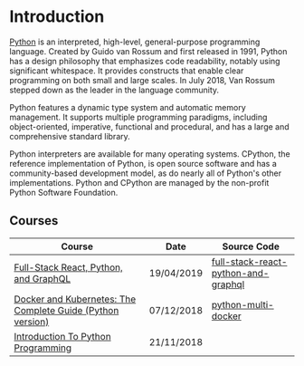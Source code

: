 # Introduction

[Python](<https://en.wikipedia.org/wiki/Python_(programming_language)>) is an interpreted, high-level, general-purpose programming language. Created by Guido van Rossum and first released in 1991, Python has a design philosophy that emphasizes code readability, notably using significant whitespace. It provides constructs that enable clear programming on both small and large scales. In July 2018, Van Rossum stepped down as the leader in the language community.

Python features a dynamic type system and automatic memory management. It supports multiple programming paradigms, including object-oriented, imperative, functional and procedural, and has a large and comprehensive standard library.

Python interpreters are available for many operating systems. CPython, the reference implementation of Python, is open source software and has a community-based development model, as do nearly all of Python's other implementations. Python and CPython are managed by the non-profit Python Software Foundation.

## Courses

| Course                                                                                         | Date       | Source Code                                                                                             |
| ---------------------------------------------------------------------------------------------- | ---------- | ------------------------------------------------------------------------------------------------------- |
| [Full-Stack React, Python, and GraphQL](/other/graphql-full-stack-react-python-and-graphql.md) | 19/04/2019 | [full-stack-react-python-and-graphql](https://github.com/peelmicro/full-stack-react-python-and-graphql) |
| [Docker and Kubernetes: The Complete Guide (Python version)](/projects/python-multi-docker.md) | 07/12/2018 | [python-multi-docker](https://github.com/peelmicro/python-multi-docker)                                 |
| [Introduction To Python Programming](/backend/python-pythonforbeginnersintro.md)               | 21/11/2018 |                                                                                                         |
